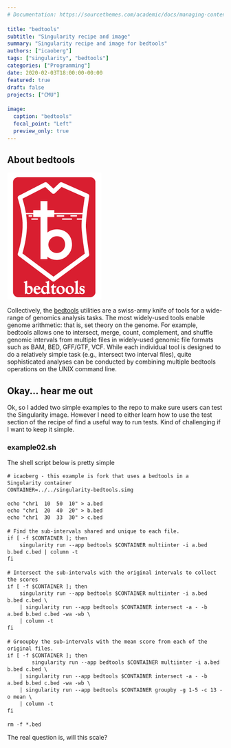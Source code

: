 ```yaml
---
# Documentation: https://sourcethemes.com/academic/docs/managing-content/

title: "bedtools"
subtitle: "Singularity recipe and image"
summary: "Singularity recipe and image for bedtools"
authors: ["icaoberg"]
tags: ["singularity", "bedtools"]
categories: ["Programming"]
date: 2020-02-03T18:00:00-00:00
featured: true
draft: false
projects: ["CMU"]

image:
  caption: "bedtools"
  focal_point: "Left"
  preview_only: true
---
```


## About bedtools

![Logo](logo.png)

Collectively, the [bedtools](https://bedtools.readthedocs.io/en/latest/) utilities are a swiss-army knife of tools for a wide-range of genomics analysis tasks. The most widely-used tools enable genome arithmetic: that is, set theory on the genome. For example, bedtools allows one to intersect, merge, count, complement, and shuffle genomic intervals from multiple files in widely-used genomic file formats such as BAM, BED, GFF/GTF, VCF. While each individual tool is designed to do a relatively simple task (e.g., intersect two interval files), quite sophisticated analyses can be conducted by combining multiple bedtools operations on the UNIX command line.

## Okay... hear me out
Ok, so I added two simple examples to the repo to make sure users can test the Singularity image. However I need to either learn how to use the test section of the recipe of find a useful way to run tests. Kind of challenging if I want to keep it simple.

### example02.sh

The shell script below is pretty simple

```
# icaoberg - this example is fork that uses a bedtools in a Singularity container
CONTAINER=../../singularity-bedtools.simg

echo "chr1	10	50	10" > a.bed
echo "chr1	20	40	20" > b.bed
echo "chr1	30	33	30" > c.bed

# Find the sub-intervals shared and unique to each file.
if [ -f $CONTAINER ]; then
	singularity run --app bedtools $CONTAINER multiinter -i a.bed b.bed c.bed | column -t
fi

# Intersect the sub-intervals with the original intervals to collect the scores
if [ -f $CONTAINER ]; then
	singularity run --app bedtools $CONTAINER multiinter -i a.bed b.bed c.bed \
    | singularity run --app bedtools $CONTAINER intersect -a - -b a.bed b.bed c.bed -wa -wb \
    | column -t
fi

# Grooupby the sub-intervals with the mean score from each of the original files.
if [ -f $CONTAINER ]; then
        singularity run --app bedtools $CONTAINER multiinter -i a.bed b.bed c.bed \
    | singularity run --app bedtools $CONTAINER intersect -a - -b a.bed b.bed c.bed -wa -wb \
    | singularity run --app bedtools $CONTAINER groupby -g 1-5 -c 13 -o mean \
    | column -t
fi

rm -f *.bed
```

The real question is, will this scale?
